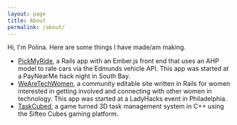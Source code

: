 ```yaml
---
layout: page
title: About
permalink: /about/
---
```

 Hi, I'm Polina. Here are some things I have made/am making.

 - [PickMyRide](https://github.com/lauraeci/PickMyRide), a Rails app with an Ember.js front end that uses an AHP model to rate cars via the Edmunds vehicle API. This app was started at a PayNearMe hack night in South Bay.
 - [WeAreTechWomen](http://www.wearetechwomen.com/), a community editable site written in Rails for women interested in getting involved and connecting with other women in technology. This app was started at a LadyHacks event in Philadelphia.
 - [TaskCubed](https://github.com/psoshnin/sifteocubes), a game turned 3D task management system in C++ using the Sifteo Cubes gaming platform.